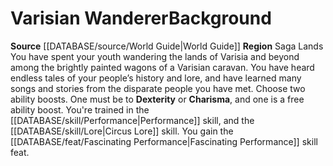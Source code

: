 ﻿---
id: '114'
name: Varisian Wanderer
source: '[[DATABASE/source/World Guide|World Guide]]'
subcategory: regional

---
# Varisian Wanderer<span class="item-type">Background</span>

**Source** [[DATABASE/source/World Guide|World Guide]] 
**Region** Saga Lands
You have spent your youth wandering the lands of Varisia and beyond among the brightly painted wagons of a Varisian caravan. You have heard endless tales of your people’s history and lore, and have learned many songs and stories from the disparate people you have met.
Choose two ability boosts. One must be to **Dexterity** or **Charisma**, and one is a free ability boost.
You're trained in the [[DATABASE/skill/Performance|Performance]] skill, and the [[DATABASE/skill/Lore|Circus Lore]] skill. You gain the [[DATABASE/feat/Fascinating Performance|Fascinating Performance]] skill feat.